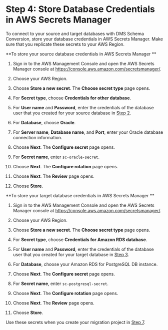 # Step 4: Store Database Credentials in AWS Secrets Manager<a name="schema-conversion-oracle-postgresql-step-4"></a>

To connect to your source and target databases with DMS Schema Conversion, store your database credentials in AWS Secrets Manager\. Make sure that you replicate these secrets to your AWS Region\.

 **To store your source database credentials in AWS Secrets Manager ** 

1. Sign in to the AWS Management Console and open the AWS Secrets Manager console at [https://console\.aws\.amazon\.com/secretsmanager/](https://console.aws.amazon.com/secretsmanager/)\.

1. Choose your AWS Region\.

1. Choose **Store a new secret**\. The **Choose secret type** page opens\.

1. For **Secret type**, choose **Credentials for other database**\.

1. For **User name** and **Password**, enter the credentials of the database user that you created for your source database in [Step 2](schema-conversion-oracle-postgresql-step-2.md)\.

1. For **Database**, choose **Oracle**\.

1. For **Server name**, **Database name**, and **Port**, enter your Oracle database connection information\.

1. Choose **Next**\. The **Configure secret** page opens\.

1. For **Secret name**, enter `sc-oracle-secret`\.

1. Choose **Next**\. The **Configure rotation** page opens\.

1. Choose **Next**\. The **Review** page opens\.

1. Choose **Store**\.

 **To store your target database credentials in AWS Secrets Manager ** 

1. Sign in to the AWS Management Console and open the AWS Secrets Manager console at [https://console\.aws\.amazon\.com/secretsmanager/](https://console.aws.amazon.com/secretsmanager/)\.

1. Choose your AWS Region\.

1. Choose **Store a new secret**\. The **Choose secret type** page opens\.

1. For **Secret type**, choose **Credentials for Amazon RDS database**\.

1. For **User name** and **Password**, enter the credentials of the database user that you created for your target database in [Step 3](schema-conversion-oracle-postgresql-step-3.md)\.

1. For **Database**, choose your Amazon RDS for PostgreSQL DB instance\.

1. Choose **Next**\. The **Configure secret** page opens\.

1. For **Secret name**, enter `sc-postgresql-secret`\.

1. Choose **Next**\. The **Configure rotation** page opens\.

1. Choose **Next**\. The **Review** page opens\.

1. Choose **Store**\.

Use these secrets when you create your migration project in [Step 7](schema-conversion-oracle-postgresql-step-7.md)\.